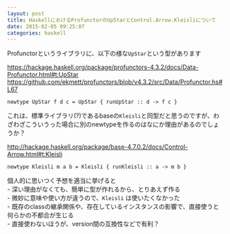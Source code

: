 ```yaml
---
layout: post
title: HaskellにおけるProfunctorのUpStarとControl.Arrow.Kleisliについて
date: 2015-02-05 09:25:07
categories: haskell
---
```

<!-- {% raw %} -->
<p>Profunctorというライブラリに、以下の様な<code>UpStar</code>という型があります</p>

<p><a href="https://hackage.haskell.org/package/profunctors-4.3.2/docs/Data-Profunctor.html#t:UpStar">https://hackage.haskell.org/package/profunctors-4.3.2/docs/Data-Profunctor.html#t:UpStar</a><br>
<a href="https://github.com/ekmett/profunctors/blob/v4.3.2/src/Data/Profunctor.hs#L67">https://github.com/ekmett/profunctors/blob/v4.3.2/src/Data/Profunctor.hs#L67</a></p>

<pre class="lang-hs prettyprint-override"><code>newtype UpStar f d c = UpStar { runUpStar :: d -&gt; f c }
</code></pre>

<p>これは、標準ライブラリ(?)であるbaseの<code>Kleisli</code>と同型だと思うのですが、わざわざこういうった場合に別のnewtypeを作るのはなにか理由があるのでしょうか？</p>

<p><a href="http://hackage.haskell.org/package/base-4.7.0.2/docs/Control-Arrow.html#t:Kleisli">http://hackage.haskell.org/package/base-4.7.0.2/docs/Control-Arrow.html#t:Kleisli</a></p>

<pre class="lang-hs prettyprint-override"><code>newtype Kleisli m a b = Kleisli { runKleisli :: a -&gt; m b }
</code></pre>

<p>個人的に思いつく予想を適当に挙げると<br>
- 深い理由がなくても、簡単に型が作れるから、とりあえず作る<br>
- 微妙に意味や使い方が違うので、<code>Kleisli</code> は使いたくなかった<br>
- 既存のclassの継承関係や、存在しているインスタンスの影響で、直接使うと何らかの不都合が生じる<br>
- 直接使わないほうが、version間の互換性などで有利？</p>
<!-- {% endraw %} -->
